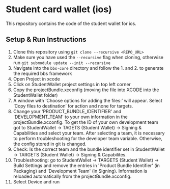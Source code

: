 # Student card wallet (ios)

This repository contains the code of the student wallet for ios.


## Setup & Run Instructions
1. Clone this repository using `git clone --recursive <REPO_URL>`
2. Make sure you have used the `--recursive` flag when cloning, otherwise run `git submodule update --init --recursive`
3. Navigate into the `bbs-core` directory and follow the 1. and 2. to generate the required bbs framework
4. Open Project in xcode
5. Click on StudentWallet project settings in top left corner
6. Copy the projectBundle.xcconfig (moving the file into XCODE into the StudentWallet folder)
7. A window with ‘Choose options for adding the files:’ will appear. Select ‘Copy files to destination’ for action and none for targets.
8. Change your 'PRODUCT_BUNDLE_IDENTIFIER' and 'DEVELOPMENT_TEAM' to your own information in the projectBundle.xcconfig. To get the ID of your own development team got to StudentWallet -> TAGETS (Student Wallet) -> Signing & Capabilities and select your team. After selecting a team, it is necessary to perform troubleshooting for the developer team variable. Otherwise, the config stored in git is changed.
9. Check: Is the correct team and the bundle identifier set in StudentWallet -> TARGETS (Student Wallet) -> Signing & Capabilites.
10. Troubleshooting: go to StudentWallet -> TARGETS (Student Wallet) -> Build Settings and remove the entries in 'Product Bundle Identifier' (in Packaging) and 'Development Team' (in Signing). Information is reloaded automatically from the projectBundle.xcconfig.
11. Select Device and run 